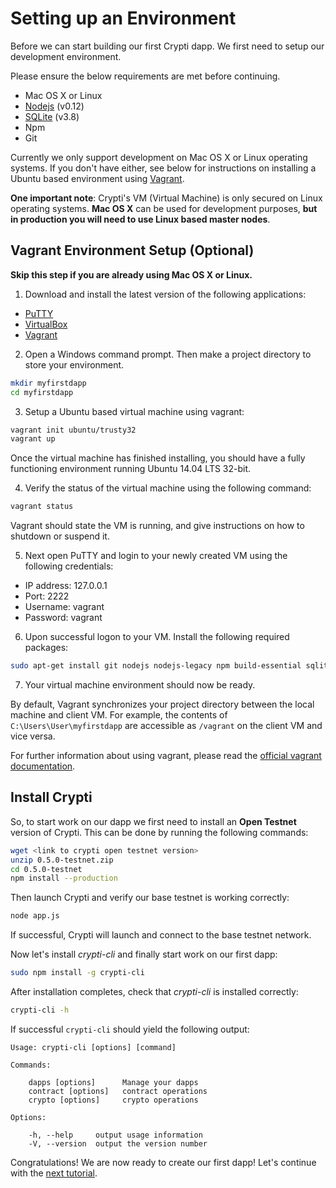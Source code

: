 # Setting up an Environment

Before we can start building our first Crypti dapp. We first need to setup our development environment.

Please ensure the below requirements are met before continuing.

* Mac OS X or Linux
* [Nodejs](https://nodejs.org/dist/latest-v0.12.x/) (v0.12)
* [SQLite](https://www.sqlite.org/download.html) (v3.8)
* Npm
* Git

Currently we only support development on Mac OS X or Linux operating systems. If you don't have either, see below for instructions on installing a Ubuntu based environment using [Vagrant](https://www.vagrantup.com/).

**One important note**: Crypti's VM (Virtual Machine) is only secured on Linux operating systems. **Mac OS X** can be used for development purposes, **but in production you will need to use Linux based master nodes**.

## Vagrant Environment Setup (Optional)

**Skip this step if you are already using Mac OS X or Linux.**

1. Download and install the latest version of the following applications:

  * [PuTTY](http://www.chiark.greenend.org.uk/~sgtatham/putty/download.html)
  * [VirtualBox](https://www.virtualbox.org/)
  * [Vagrant](https://www.vagrantup.com/)

2. Open a Windows command prompt. Then make a project directory to store your environment.

  ```sh
  mkdir myfirstdapp
  cd myfirstdapp
  ```

3. Setup a Ubuntu based virtual machine using vagrant:

  ```sh
  vagrant init ubuntu/trusty32
  vagrant up
  ```

  Once the virtual machine has finished installing, you should have a fully functioning environment running Ubuntu 14.04 LTS 32-bit.

4. Verify the status of the virtual machine using the following command:

  ```sh
  vagrant status
  ```

  Vagrant should state the VM is running, and give instructions on how to shutdown or suspend it.

5. Next open PuTTY and login to your newly created VM using the following credentials:

  * IP address: 127.0.0.1
  * Port: 2222
  * Username: vagrant
  * Password: vagrant

6. Upon successful logon to your VM. Install the following required packages:

  ```sh
  sudo apt-get install git nodejs nodejs-legacy npm build-essential sqlite3
  ```

7. Your virtual machine environment should now be ready.

By default, Vagrant synchronizes your project directory between the local machine and client VM. For example, the contents of ```C:\Users\User\myfirstdapp``` are accessible as ```/vagrant``` on the client VM and vice versa.

For further information about using vagrant, please read the [official vagrant documentation](https://docs.vagrantup.com/v2/).

## Install Crypti

So, to start work on our dapp we first need to install an **Open Testnet** version of Crypti. This can be done by running the following commands:

```sh
wget <link to crypti open testnet version>
unzip 0.5.0-testnet.zip
cd 0.5.0-testnet
npm install --production
```

Then launch Crypti and verify our base testnet is working correctly:

```sh
node app.js
```

If successful, Crypti will launch and connect to the base testnet network.

Now let's install *crypti-cli* and finally start work on our first dapp:

```sh
sudo npm install -g crypti-cli
```

After installation completes, check that *crypti-cli* is installed correctly:

```sh
crypti-cli -h
```

If successful ```crypti-cli``` should yield the following output:

```
Usage: crypti-cli [options] [command]

Commands:

    dapps [options]      Manage your dapps
    contract [options]   contract operations
    crypto [options]     crypto operations

Options:

    -h, --help     output usage information
    -V, --version  output the version number
```

Congratulations! We are now ready to create our first dapp! Let's continue with the [next tutorial](BasicDapp.md).
